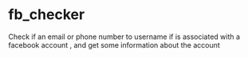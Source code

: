 # fb_checker
Check if an email or phone number to username if is associated with a facebook account , and get some information about the account
